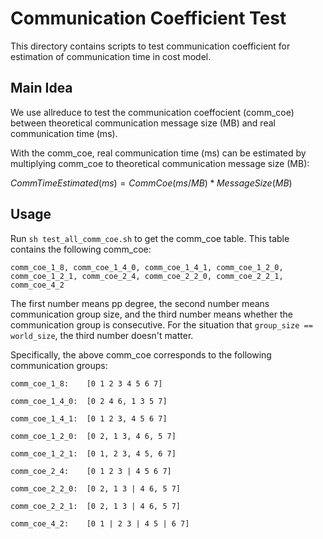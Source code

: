 # Communication Coefficient Test
This directory contains scripts to test communication coefficient for estimation of communication time in cost model.

## Main Idea

We use allreduce to test the communication coeffocient (comm_coe) between theoretical communication message size (MB) and real communication time (ms).

With the comm_coe, real communication time (ms) can be estimated by multiplying comm_coe to theoretical communication message size (MB):

$CommTimeEstimated(ms)=CommCoe(ms/MB)*MessageSize(MB)$

## Usage

Run ```sh test_all_comm_coe.sh``` to get the comm_coe table. This table contains the following comm_coe:

 ```comm_coe_1_8, comm_coe_1_4_0, comm_coe_1_4_1, comm_coe_1_2_0, comm_coe_1_2_1, comm_coe_2_4, comm_coe_2_2_0, comm_coe_2_2_1, comm_coe_4_2```

The first number means pp degree, the second number means communication group size, and the third number means whether the communication group is consecutive. For the situation that ```group_size == world_size```, the third number doesn't matter.

Specifically, the above comm_coe corresponds to the following communication groups:

```comm_coe_1_8:    [0 1 2 3 4 5 6 7]```

```comm_coe_1_4_0:  [0 2 4 6, 1 3 5 7]```

```comm_coe_1_4_1:  [0 1 2 3, 4 5 6 7]```

```comm_coe_1_2_0:  [0 2, 1 3, 4 6, 5 7]```

```comm_coe_1_2_1:  [0 1, 2 3, 4 5, 6 7]```

```comm_coe_2_4:    [0 1 2 3 | 4 5 6 7]```

```comm_coe_2_2_0:  [0 2, 1 3 | 4 6, 5 7]```

```comm_coe_2_2_1:  [0 2, 1 3 | 4 6, 5 7]```

```comm_coe_4_2:    [0 1 | 2 3 | 4 5 | 6 7]```